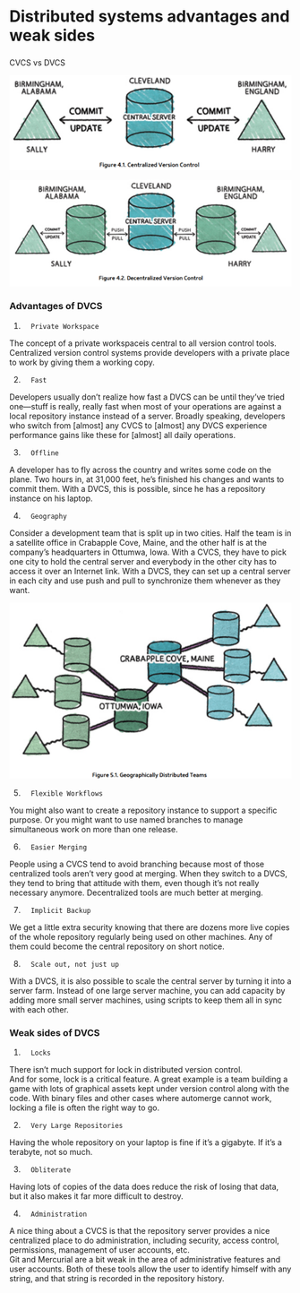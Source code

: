 # Distributed systems advantages and weak sides

### 
CVCS vs DVCS

![](../../.gitbook/assets/image%20%2817%29.png)

![](../../.gitbook/assets/image%20%2890%29.png)

### Advantages of DVCS

1.       Private Workspace  
The concept of a private workspaceis central to all version control tools. Centralized version control systems provide developers with a private place to work by giving them a working copy.

2.       Fast  
Developers usually don’t realize how fast a DVCS can be until they’ve tried one—stuff is really, really fast when most of your operations are against a local repository instance instead of a server. Broadly speaking, developers who switch from \[almost\] any CVCS to \[almost\] any DVCS experience performance gains like these for \[almost\] all daily operations.

3.       Offline  
A developer has to fly across the country and writes some code on the plane. Two hours in, at 31,000 feet, he’s finished his changes and wants to commit them. With a DVCS, this is possible, since he has a repository instance on his laptop.

4.       Geography  
Consider a development team that is split up in two cities. Half the team is in a satellite office in Crabapple Cove, Maine, and the other half is at the company’s headquarters in Ottumwa, Iowa. With a CVCS, they have to pick one city to hold the central server and everybody in the other city has to access it over an Internet link. With a DVCS, they can set up a central server in each city and use push and pull to synchronize them whenever as they want.

![](../../.gitbook/assets/image%20%2844%29.png)

5.       Flexible Workflows  
You might also want to create a repository instance to support a specific purpose. Or you might want to use named branches to manage simultaneous work on more than one release.

6.       Easier Merging  
People using a CVCS tend to avoid branching because most of those centralized tools aren’t very good at merging. When they switch to a DVCS, they tend to bring that attitude with them, even though it’s not really necessary anymore. Decentralized tools are much better at merging.

7.       Implicit Backup  
We get a little extra security knowing that there are dozens more live copies of the whole repository regularly being used on other machines. Any of them could become the central repository on short notice.

8.       Scale out, not just up  
With a DVCS, it is also possible to scale the central server by turning it into a server farm. Instead of one large server machine, you can add capacity by adding more small server machines, using scripts to keep them all in sync with each other.

### Weak sides of DVCS

1.       Locks  
 There isn’t much support for lock in distributed version control.  
 And for some, lock is a critical feature. A great example is a team building a game with lots of graphical assets kept under version control along with the code. With binary files and other cases where automerge cannot work, locking a file is often the right way to go.

2.       Very Large Repositories  
 Having the whole repository on your laptop is fine if it’s a gigabyte. If it’s a terabyte, not so much.

3.       Obliterate  
 Having lots of copies of the data does reduce the risk of losing that data, but it also makes it far more difficult to destroy.

4.       Administration  
 A nice thing about a CVCS is that the repository server provides a nice centralized place to do administration, including security, access control, permissions, management of user accounts, etc.  
 Git and Mercurial are a bit weak in the area of administrative features and user accounts. Both of these tools allow the user to identify himself with any string, and that string is recorded in the repository history.

